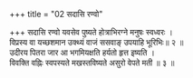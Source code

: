 +++
title = "02 सदासि रण्वो"

+++
सदासि रण्वो यवसेव पुष्यते होत्राभिरग्ने मनुषः स्वध्वरः ।  
विप्रस्य वा यच्छशमान उक्थ्यं वाजं ससवाङ् उपयाहि भूरिभिः॥ २ ॥  
उदीरय पितरा जार आ भगमियक्षति हर्यतो हृत्त इष्यति ।  
विवक्ति वह्निः स्वपस्यते मखस्तविष्यते असुरो वेपते मती ॥ ३ ॥